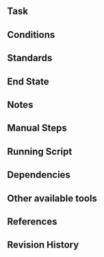 ## Task


## Conditions


## Standards


## End State


## Notes


## Manual Steps


## Running Script


## Dependencies


## Other available tools


## References


## Revision History

